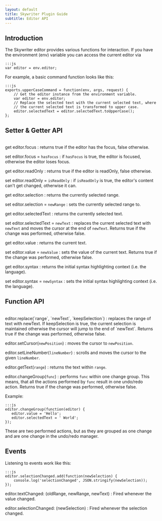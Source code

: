 ```yaml
---
layout: default
title: Skywriter Plugin Guide
subtitle: Editor API
---
```


## Introduction ##

The Skywriter editor provides various functions for interaction. If you have the
environment (env) variable you can access the current editor via

    :::js
    var editor = env.editor;

For example, a basic command function looks like this:

    :::js
    exports.upperCaseCommand = function(env, args, request) {
        // Get the editor instance from the environment variable.
        var editor = env.editor;
        // Replace the selected text with the current selected text, where
        // the current selected text is transformed to upper case.
        editor.selectedText = editor.selectedText.toUpperCase();
    };

## Setter & Getter API ##
<br>
get editor.focus
:   returns true if the editor has the focus, false otherwise.

set editor.focus = `hasFocus`
:   if `hasFocus` is true, the editor is focused, otherwise the editor loses focus.

get editor.readOnly
:   returns true if the editor is readOnly, false otherwise.

set editor.readOnly = `isReadOnly`
:   if `isReadOnly` is true, the editor's content can't get changed, otherwise it can.

get editor.selection
:   returns the currently selected range.

set editor.selection = `newRange`
:   sets the currently selected range to.

get editor.selectedText
:   returns the currently selected text.

set editor.selectedText = `newText`
:   replaces the current selected text with `newText` and moves the cursor at the end of `newText`.
    Returns true if the change was performed, otherwise false.

get editor.value
:   returns the current text.

set editor.value = `newValue`
:   sets the value of the current text. Returns true if the change was performed,
    otherwise false.

get editor.syntax
:   returns the initial syntax highlighting context (i.e. the language).

set editor.syntax = `newSyntax`
:   sets the initial syntax highlighting context (i.e. the language).

## Function API ##
<br>
editor.replace(`range`, `newText`, `keepSelection`)
:   replaces the range of text with newText. If keepSelection is true, the
    current selection is maintained otherwise the cursor will jump to the end
    of `newText`. Returns true if the change was performed, otherwise false.

editor.setCursor(`newPosition`)
:   moves the cursor to `newPosition`.

editor.setLineNumber(`lineNumber`)
:   scrolls and moves the cursor to the given `lineNumber`.

editor.getText(`range`)
:   returns the text within `range`.

editor.changeGroup(`func`)
:   performs `func` within one change group. This means, that all the actions
    performed by `func` result in one undo/redo action. Returns true if the change
    was performed, otherwise false.

Example:

    :::js
    editor.changeGroup(function(editor) {
       editor.value = 'Hello';
       editor.selectedText = ' World';
    });

These are two performed actions, but as they are grouped as one change and
are one change in the undo/redo manager.

## Events ##
Listening to events work like this:

    :::js
    editor.selectionChanged.add(function(newSelection) {
        console.log('selectionChanged', JSON.stringify(newSelection));
    });

editor.textChanged: (oldRange, newRange, newText)
:   Fired whenever the value changed.

editor.selectionChanged: (newSelection)
:   Fired whenever the selection changed.
